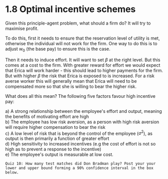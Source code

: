 # 1.8 Optimal incentive schemes

Given this principle-agent problem, what should a firm do? It will try to maximise profit.

To do this, first it needs to ensure that the reservation level of utility is met, otherwise the individual will not work for the firm. One way to do this is to adjust $w_0$ (the base pay) to ensure this is the case.

Then it needs to induce effort. It will want to set $\beta$ at the right level. But this comes at a cost to the firm. With greater reward for effort we would expect that Erica will work harder - this should lead to higher payments for the firm. But with higher $\beta$ the risk that Erica is exposed to is increased. For a risk averse worker this will generally mean that Erica will need to be compensated more so that she is willing to bear the higher risk.

What does all this mean? The following five factors favour high incentive pay:

a) A strong relationship between the employee's effort and output, meaning the benefits of motivating effort are high    
b) The employee has low risk aversion, as a person with high risk aversion will require higher compensation to bear the risk    
c) A low level of risk that is beyond the control of the employee ($\sigma^2$), as output is then primarily a function of greater effort    
d) High sensitivity to increased incentives (e.g the cost of effort is not so high as to prevent a response to the incentive)    
e) The employee's output is measurable at low cost.

    Quiz 10: How many test matches did Don Bradman play? Post your your lower and upper bound forming a 90% confidence interval in the box below.